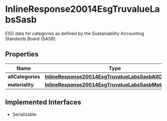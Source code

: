 

# InlineResponse20014EsgTruvalueLabsSasb

ESG data for categories as defined by the Sustainability Accounting Standards Board (SASB).

## Properties

Name | Type | Description | Notes
------------ | ------------- | ------------- | -------------
**allCategories** | [**InlineResponse20014EsgTruvalueLabsSasbAllCategories**](InlineResponse20014EsgTruvalueLabsSasbAllCategories.md) |  |  [optional]
**materiality** | [**InlineResponse20014EsgTruvalueLabsSasbMateriality**](InlineResponse20014EsgTruvalueLabsSasbMateriality.md) |  |  [optional]


## Implemented Interfaces

* Serializable


